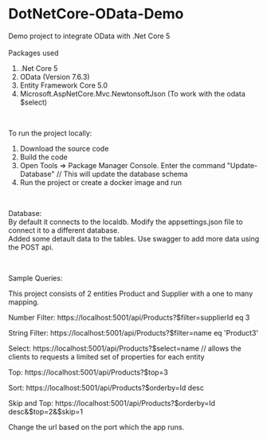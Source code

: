 # DotNetCore-OData-Demo
Demo project to integrate OData with .Net Core 5
<br/><br/>
Packages used
1. .Net Core 5
2. OData (Version 7.6.3)
3. Entity Framework Core 5.0
4. Microsoft.AspNetCore.Mvc.NewtonsoftJson (To work with the odata $select)


<br/>

To run the project locally:
1. Download the source code
2. Build the code
3. Open Tools => Package Manager Console.
    Enter the command "Update-Database" // This will update the database schema
4. Run the project or create a docker image and run

<br/>  

Database:<br/>
By default it connects to the localdb. Modify the appsettings.json file to connect it to a different database. <br/>
Added some detault data to the tables. Use swagger to add more data using the POST api.

<br/>

Sample Queries:

This project consists of 2 entities Product and Supplier with a one to many mapping.

Number Filter: https://localhost:5001/api/Products?$filter=supplierId eq 3

String Filter: https://localhost:5001/api/Products?$filter=name eq 'Product3'

Select: https://localhost:5001/api/Products?$select=name // allows the clients to requests a limited set of properties for each entity 

Top: https://localhost:5001/api/Products?$top=3

Sort: https://localhost:5001/api/Products?$orderby=Id desc

Skip and Top: https://localhost:5001/api/Products?$orderby=Id desc&$top=2&$skip=1

Change the url based on the port which the app runs.
